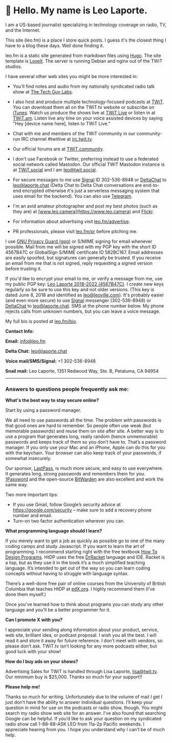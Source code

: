 # 


:pray: Hello. My name is Leo Laporte.
===

I am a US-based journalist specializing in technology coverage on radio, TV, and the Internet. 

This site (leo.fm) is a place I store quick posts. I guess it's the closest thing I have to a blog these days. Well done finding it. 

leo.fm is a static site generated from markdown files using [Hugo](https://gohugo.io). The site template is [LoveIt](https://themes.gohugo.io/loveit/). The server is running Debian and nginx out of the TWiT studios. 

I have several other web sites you might be more interested in:

* You'll find notes and audio from my nationally syndicated radio talk show at [The Tech Guy Labs](https://techguylabs.com).

* I also host and produce multiple technology-focused podcasts at [TWiT](https://twit.tv). You can download them all on the TWiT.tv website or subscribe on [iTunes](https://podcasts.apple.com/us/podcast/all-twit-shows-mp3/id269795738). Watch us produce the shows live at [TWiT Live](https://twit.tv/live) or listen in at [TWiT.am](https://twit.am/listen). Listen live any time on your voice assisted devices by saying "Hey [device name here], listen to TWiT Live." 

* Chat with me and members of the TWiT community in our community-run IRC channel #twitlive at [irc.twit.tv](http://irc.twit.tv/). 

* Our official forums are at [TWiT.community](https://www.twit.community). 

* I don't use Facebook or Twitter, preferring instead to use a federated social network called Mastodon. Our official TWiT Mastodon instance is at [TWiT.social](https://twit.social) and I am [leo@twit.social](https://twit.social/@leo). 

* For secure messages to me use [Signal](https://signal.org) ID 302-536-8948 or [DeltaChat](https://delta.chat/) to leo@laporte.chat (Delta Chat to Delta Chat conversations are end-to-end encrypted otherwise it's just a serverless messaging system that uses email for the backend). You can also use [Telegram](https://t.me/leolaporte).

* I'm an avid amateur photographer and post my best photos (such as they are) at [www.leo.camera](https://www.leo.camera) and [Flickr](https://www.flickr.com/photos/leoville/).

* For information about advertising visit [leo.fm/advertise](https://leo.fm/advertise).

* PR professionals, please visit [leo.fm/pr](https://leo.fm/pr) before pitching me.

I use [GNU Privacy Guard (gpg)](https://gnupg.org/) or S/MIME signing for email whenever possible. Mail from me will be signed with my PGP key with the short ID 4567B47C or GlobalSign S/MIME certificate ID 582BC167. Email addresses are easily spoofed, but signatures can generally be trusted. If you receive an email from me that is not signed, reply requesting a signed version before trusting it.

If you'd like to encrypt your email to me, or verify a message from me, use my public PGP key: [Leo Laporte 2018-2022 (4567B47C)](https://leo.ist/Leo%20Laporte%202018-2022%20(4567B47C)%20%E2%80%93%20Public.asc). I create new keys regularly so be sure to use this key and not older versions. (This key is dated June 8, 2018 and identified as leo@leoville.com). It's probably easier (and even more secure) to use [Signal](https://signal.org) messenger (302-536-8948) or [DeltaChat](https://delta.chat/) to leo@laporte.chat. SMS at the phone number below. My phone rejects calls from unknown numbers, but you can leave a voice message.

My full bio is posted at [leo.fm/bio](https://leo.fm/bio).

**Contact Info:**

**Email:** info@leo.fm

**Delta Chat:** leo@laporte.chat

**Voice mail/SMS/Signal:** +1 302-536-8948

**Snail mail:** Leo Laporte, 1351 Redwood Way, Ste. B, Petaluma, CA 94954

----

### Answers to questions people frequently ask me:

**What's the best way to stay secure online?**

Start by using a password manager.

We all need to use passwords all the time. The problem with passwords is that good ones are hard to remember. So people often use weak (but memorable passwords) and reuse them on site after site. A better way is to use a program that generates long, really random (hence unmemorable) passwords and keeps track of them so you don’t have to. That’s a password manager. If you only use your Mac and an iPhone, Apple can do this for you with the keychain. Your browser can also keep track of your passwords, if somewhat insecurely.

Our sponsor, [LastPass](https://lastpass.com/twit), is much more secure, and easy to use everywhere. It generates long, strong passwords and remembers them for you. [1Password](https://1password.com/) and the open-source [BitWarden](https://bitwarden.com/) are also excellent and work the same way.

Two more important tips:

* If you use Gmail, follow Google’s security advice at https://google.com/security – make sure to add a recovery phone number and email.
* Turn-on two factor authentication wherever you can.

**What programming language should I learn?**

If you merely want to get a job as quickly as possible go to one of the many coding camps and study Javascript. If you want to learn the art of programming. I recommend starting right with the free textbook [How To Design Programs](https://htdp.org/). HtDP uses the free [DrRacket](https://racket-lang.org/) language and IDE. Racket is a lisp, but as they use it in the book it’s a much simplified teaching language. It’s intended to get out of the way so you can learn coding concepts without having to struggle with language syntax.

There’s a well-done free pair of online courses from the University of British Columbia that teaches HtDP at [edX.org](https://www.edx.org/course/how-to-code-simple-data). I highly recommend them (I’ve done them myself.)

Once you've learned how to think about programs you can study any other language and you'll be a better programmer for it.

**Can I promote X with you?**

I appreciate your sending along information about your product, service, web site, brilliant idea, or podcast proposal. I wish you all the best. I will read it and store it away for future reference. I don’t meet with vendors, so please don’t ask. TWiT.tv isn’t looking for any more podcasts either, but good luck with your show!

**How do I buy ads on your shows?**

Advertising Sales for TWiT is handled through Lisa Laporte, lisa@twit.tv. Our minimum buy is $25,000. Thanks so much for your support!!

**Please help me!**

Thanks so much for writing. Unfortunately due to the volume of mail I get I just don’t have the ability to answer individual questions. I’ll keep your question in mind for use on the podcasts or radio show, though. You might search my radio show web site for an answer. I’ve also found that searching Google can be helpful. If you’d like to ask your question on my syndicated radio show call 1-88-88-ASK LEO from 11a-2p Pacific weekends. I appreciate hearing from you. I hope you understand why I can’t be of much help.


